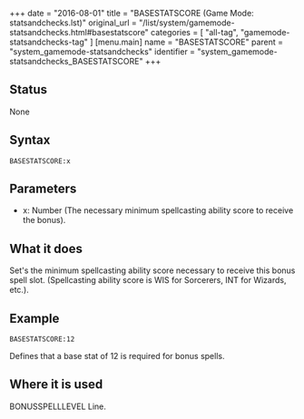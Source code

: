 +++
date = "2016-08-01"
title = "BASESTATSCORE (Game Mode: statsandchecks.lst)"
original_url = "/list/system/gamemode-statsandchecks.html#basestatscore"
categories = [ "all-tag", "gamemode-statsandchecks-tag" ]
[menu.main]
    name = "BASESTATSCORE"
    parent = "system_gamemode-statsandchecks"
    identifier = "system_gamemode-statsandchecks_BASESTATSCORE"
+++

## Status

None

## Syntax

`BASESTATSCORE:x`

## Parameters

-   x: Number (The necessary minimum spellcasting
    ability score to receive the bonus).



What it does
------------

Set's the minimum spellcasting ability score necessary to receive this
bonus spell slot. (Spellcasting ability score is WIS for Sorcerers, INT
for Wizards, etc.).

Example
-------

`BASESTATSCORE:12`

Defines that a base stat of 12 is required for bonus spells.

Where it is used
----------------

BONUSSPELLLEVEL Line.

